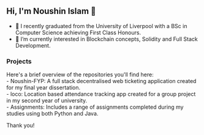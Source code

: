 ## Hi, I'm Noushin Islam 👋
- 🔭 I recently graduated from the University of Liverpool with a BSc in Computer Science achieving First Class Honours.
- 🌱 I’m currently interested in Blockchain concepts, Solidity and Full Stack Development.

### Projects
Here's a brief overview of the repositories you'll find here:
<br />- Noushin-FYP: A full stack decentralised web ticketing application created for my final year dissertation.
<br />- loco: Location based attendance tracking app created for a group project in my second year of university.
<br />- Assignments:  Includes a range of assignments completed during my studies using both Python and Java.

Thank you!

